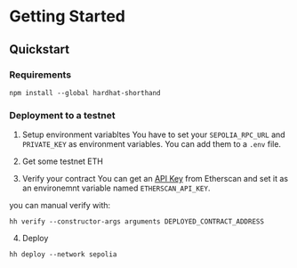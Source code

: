 # Getting Started

## Quickstart

### Requirements
```
npm install --global hardhat-shorthand
```

### Deployment to a testnet
1. Setup environment variabltes
You have to set your `SEPOLIA_RPC_URL` and `PRIVATE_KEY` as environment variables. You can add them to a `.env` file.

2. Get some testnet ETH

3. Verify your contract
You can get an [API Key](https://etherscan.io/myapikey) from Etherscan and set it as an environemnt variable named `ETHERSCAN_API_KEY`.

you can manual verify with:
```
hh verify --constructor-args arguments DEPLOYED_CONTRACT_ADDRESS
```

4. Deploy
```
hh deploy --network sepolia
```